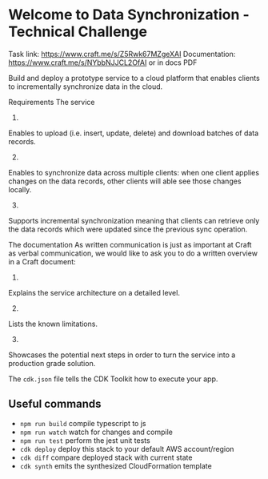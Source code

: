 # Welcome to Data Synchronization - Technical Challenge

Task link: https://www.craft.me/s/Z5Rwk67MZgeXAI
Documentation: https://www.craft.me/s/NYbbNJJCL2OfAI or in docs PDF

Build and deploy a prototype service to a cloud platform that enables clients to incrementally synchronize data in the cloud. 

Requirements
The service 


1.
Enables to upload (i.e. insert, update, delete) and download batches of data records.

2.
Enables to synchronize data across multiple clients: when one client applies changes on the data records, other clients will able see those changes locally.

3.
Supports incremental synchronization meaning that clients can retrieve only the data records which were updated since the previous sync operation.

The documentation
As written communication is just as important at Craft as verbal communication, we would like to ask you to do a written overview in a Craft document:

1.
Explains the service architecture on a detailed level.

2.
Lists the known limitations.

3.
Showcases the potential next steps in order to turn the service into a production grade solution.

The `cdk.json` file tells the CDK Toolkit how to execute your app.

## Useful commands

* `npm run build`   compile typescript to js
* `npm run watch`   watch for changes and compile
* `npm run test`    perform the jest unit tests
* `cdk deploy`      deploy this stack to your default AWS account/region
* `cdk diff`        compare deployed stack with current state
* `cdk synth`       emits the synthesized CloudFormation template
